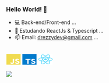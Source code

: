 ### Hello World! 🌙

- 💻 Back-end/Front-end ...
- 📘 Estudando ReactJs & Typescript ...
- 📫 Email: drezzydev@gmail.com ...
<div style="display: inline_block"><br>
  <img align="center" alt="drezzy-Js" height="30" width="40" src="https://raw.githubusercontent.com/devicons/devicon/master/icons/javascript/javascript-plain.svg">
  <img align="center" alt="rrezzy-ts" height="30" width="40" src="https://raw.githubusercontent.com/devicons/devicon/master/icons/typescript/typescript-original.svg">
  <img align="center" alt="drezzy-React" height="30" width="40" src="https://raw.githubusercontent.com/devicons/devicon/master/icons/react/react-original.svg">
 </div>
 
<div align="left">
  <br>
  <a href="https://github.com/dr1zzyjs">
  <img height="180em" src="https://github-readme-stats.vercel.app/api?username=dr1zzyts&show_icons=true&theme=dracula&include_all_commits=true&count_private=true"/>
</div>
